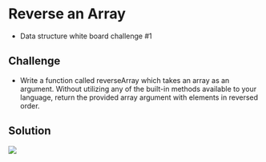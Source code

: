 # Reverse an Array
- Data structure white board challenge #1

## Challenge
- Write a function called reverseArray which takes an array as an argument. Without utilizing any of the built-in methods available to your language, return the provided array argument with elements in reversed order.

## Solution
![](./src/assets/img/reverse-an-array)

